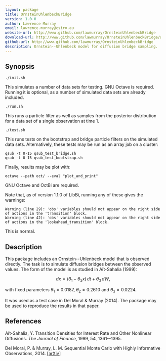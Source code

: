 ```yaml
---
layout: package
title: OrnsteinUhlenbeckBridge
version: 1.0.0
author: Lawrence Murray
email: lawrence.murray@csiro.au
website-url: http://www.github.com/lawmurray/OrnsteinUhlenbeckBridge
download-url: http://www.github.com/lawmurray/OrnsteinUhlenbeckBridge/archive/master.tar.gz
github-url: http://www.github.com/lawmurray/OrnsteinUhlenbeckBridge
description: Ornstein--Uhlenbeck model for diffusion bridge sampling.
---
```


Synopsis
--------

    ./init.sh

This simulates a number of data sets for testing. GNU Octave is
required. Running it is optional, as a number of simulated data sets are
already included.

    ./run.sh
    
This runs a particle filter as well as samples from the posterior
distribution for a data set of a single observation at time 1.

    ./test.sh

This runs tests on the bootstrap and bridge particle filters on the simulated
data sets. Alternatively, these tests may be run as an array job on a cluster:

    qsub -t 0-15 qsub_test_bridge.sh
    qsub -t 0-15 qsub_test_bootstrap.sh

Finally, results may be plot with:

    octave --path oct/ --eval "plot_and_print"

GNU Octave and OctBi are required.

Note that, as of version 1.1.0 of LibBi, running any of these gives the
warnings:

    Warning (line 29): 'obs' variables should not appear on the right side of actions in the 'transition' block.
    Warning (line 42): 'obs' variables should not appear on the right side of actions in the 'lookahead_transition' block.

This is normal.


Description
-----------

This package includes an Ornstein--Uhlenbeck model that is observed
directly. The task is to simulate diffusion bridges between the observed
values. The form of the model is as studied in Aït-Sahalia (1999):

$$dx=(\theta_{1}-\theta_{2}x)\, dt+\theta_{3}\, dW,$$

with fixed parameters $\theta_1 = 0.0187$, $\theta_2 = 0.2610$ and $\theta_3 =
0.0224$.

It was used as a test case in Del Moral & Murray (2014). The package may be
used to reproduce the results in that paper.


References
----------

Aït-Sahalia, Y. Transition Densities for Interest Rate and Other Nonlinear
Diffusions. *The Journal of Finance*, 1999, 54, 1361--1395.

Del Moral, P. & Murray, L. M. Sequential Monte Carlo with Highly Informative
Observations, 2014. [\[arXiv\]](http://arxiv.org/abs/1405.4081)
